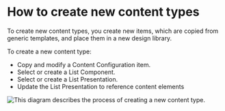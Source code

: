 # How to create new content types

To create new content types, you create new items, which are copied from generic templates, and place them in a new design library.

To create a new content type:

-   Copy and modify a Content Configuration item.
-   Select or create a List Component.
-   Select or create a List Presentation.
-   Update the List Presentation to reference content elements

![This diagram describes the process of creating a new content type.](../images/ctc_gs_custom_component_types.jpg)



